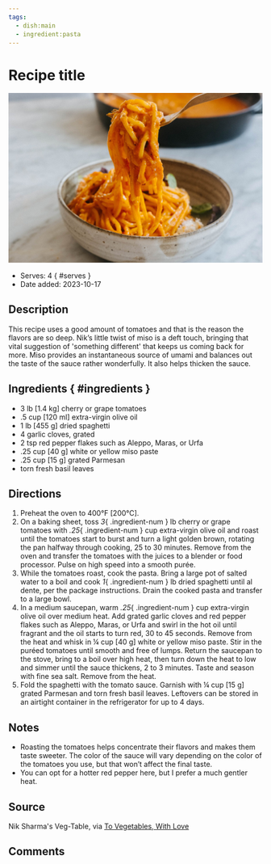 ```yaml
---
tags:
  - dish:main
  - ingredient:pasta
---
```


# Recipe title

![Recipe picture](../images/spaghetti_tomato_miso.jpg)

- Serves: 4
{ #serves }
- Date added: 2023-10-17

## Description
 
This recipe uses a good amount of tomatoes and that is the reason the flavors are so deep. Nik’s little twist of miso is a deft touch, bringing that vital suggestion of 'something different' that keeps us coming back for more. Miso provides an instantaneous source of umami and balances out the taste of the sauce rather wonderfully. It also helps thicken the sauce.

## Ingredients { #ingredients }

- 3 lb [1.4 kg] cherry or grape tomatoes
- .5 cup [120 ml] extra-virgin olive oil
- 1 lb [455 g] dried spaghetti
- 4 garlic cloves, grated
- 2 tsp red pepper flakes such as Aleppo, Maras, or Urfa
- .25 cup [40 g] white or yellow miso paste
- .25 cup [15 g] grated Parmesan 
- torn fresh basil leaves

## Directions

1. Preheat the oven to 400°F [200°C].
2. On a baking sheet, toss *3*{ .ingredient-num } lb  cherry or grape tomatoes with *.25*{ .ingredient-num } cup extra-virgin olive oil and roast until the tomatoes start to burst and turn a light golden brown, rotating the pan halfway through cooking, 25 to 30 minutes. Remove from the oven and transfer the tomatoes with the juices to a blender or food processor. Pulse on high speed into a smooth purée.
3. While the tomatoes roast, cook the pasta. Bring a large pot of salted water to a boil and cook *1*{ .ingredient-num } lb dried spaghetti until al dente, per the package instructions. Drain the cooked pasta and transfer to a large bowl.
4. In a medium saucepan, warm *.25*{ .ingredient-num } cup  extra-virgin olive oil over medium heat. Add grated garlic cloves and red pepper flakes such as Aleppo, Maras, or Urfa and swirl in the hot oil until fragrant and the oil starts to turn red, 30 to 45 seconds. Remove from the heat and whisk in ¼ cup [40 g] white or yellow miso paste. Stir in the puréed tomatoes until smooth and free of lumps. Return the saucepan to the stove, bring to a boil over high heat, then turn down the heat to low and simmer until the sauce thickens, 2 to 3 minutes. Taste and season with fine sea salt. Remove from the heat.
5. Fold the spaghetti with the tomato sauce. Garnish with ¼ cup [15 g] grated Parmesan and torn fresh basil leaves. Leftovers can be stored in an airtight container in the refrigerator for up to 4 days.

## Notes

<!-- Delete section if no additional notes -->

- Roasting the tomatoes helps concentrate their flavors and makes them taste sweeter. The color of the sauce will vary depending on the color of the tomatoes you use, but that won’t affect the final taste.
- You can opt for a hot­ter red pepper here, but I prefer a much gentler heat.

## Source

Nik Sharma's Veg-Table, via [To Vegetables, With Love](https://tovegetableswithlove.substack.com/p/spaghetti-with-roasted-tomato-miso)

## Comments
